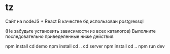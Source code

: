 # tz

Сайт на nodeJS + React
В качестве бд использован postgressql

(Не забудьте установить зависимости из всех каталогов)
Выполните последовательно приведеленные ниже действия:

npm install
cd demo
npm install
cd ..
cd server
npm install
cd ..
npm run dev
